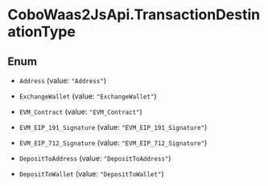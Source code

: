 # CoboWaas2JsApi.TransactionDestinationType

## Enum


* `Address` (value: `"Address"`)

* `ExchangeWallet` (value: `"ExchangeWallet"`)

* `EVM_Contract` (value: `"EVM_Contract"`)

* `EVM_EIP_191_Signature` (value: `"EVM_EIP_191_Signature"`)

* `EVM_EIP_712_Signature` (value: `"EVM_EIP_712_Signature"`)

* `DepositToAddress` (value: `"DepositToAddress"`)

* `DepositToWallet` (value: `"DepositToWallet"`)



